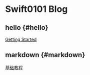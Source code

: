 # Swift0101 Blog
## hello {#hello}
[Getting Started](/guide/getting-started)

## markdown {#markdown}
[基础教程](/tools/markdown)